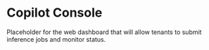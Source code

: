 # Copilot Console

Placeholder for the web dashboard that will allow tenants to submit inference jobs and monitor status.
